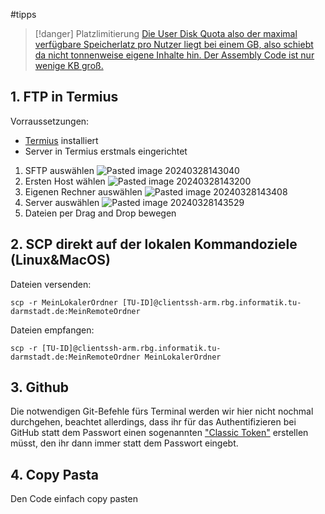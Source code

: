  #tipps

> [!danger] Platzlimitierung
> [Die User Disk Quota also der maximal verfügbare Speicherlatz pro Nutzer liegt bei einem GB, also schiebt da nicht tonnenweise eigene Inhalte hin. Der Assembly Code ist nur wenige KB groß.](https://support.rbg.informatik.tu-darmstadt.de/wiki/de/doku/computerhilfe/quota)
## 1. FTP in Termius
Vorraussetzungen:
- [Termius](Termius%20statt%20PuTTY!.md) installiert
- Server in Termius erstmals eingerichtet

1. SFTP auswählen
![Pasted image 20240328143040](Pasted%20image%2020240328143040.png)
2. Ersten Host wählen
![Pasted image 20240328143200](Pasted%20image%2020240328143200.png)
3. Eigenen Rechner auswählen
![Pasted image 20240328143408](Pasted%20image%2020240328143408.png)
4. Server auswählen
![Pasted image 20240328143529](Pasted%20image%2020240328143529.png)
5. Dateien per Drag and Drop bewegen
## 2. SCP direkt auf der lokalen Kommandoziele (Linux&MacOS)
Dateien versenden:
```shell
scp -r MeinLokalerOrdner [TU-ID]@clientssh-arm.rbg.informatik.tu-darmstadt.de:MeinRemoteOrdner
```
Dateien empfangen:
```shell
scp -r [TU-ID]@clientssh-arm.rbg.informatik.tu-darmstadt.de:MeinRemoteOrdner MeinLokalerOrdner
```
## 3. Github
Die notwendigen Git-Befehle fürs Terminal werden wir hier nicht nochmal durchgehen, beachtet allerdings, dass ihr für das Authentifizieren bei GitHub statt dem Passwort einen sogenannten ["Classic Token"](https://github.com/settings/tokens) erstellen müsst, den ihr dann immer statt dem Passwort eingebt.
## 4. Copy Pasta
Den Code einfach copy pasten